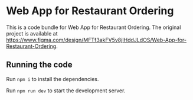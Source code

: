 
  # Web App for Restaurant Ordering

  This is a code bundle for Web App for Restaurant Ordering. The original project is available at https://www.figma.com/design/MFTf3akFV5v8jIHddJLdOS/Web-App-for-Restaurant-Ordering.

  ## Running the code

  Run `npm i` to install the dependencies.

  Run `npm run dev` to start the development server.
  